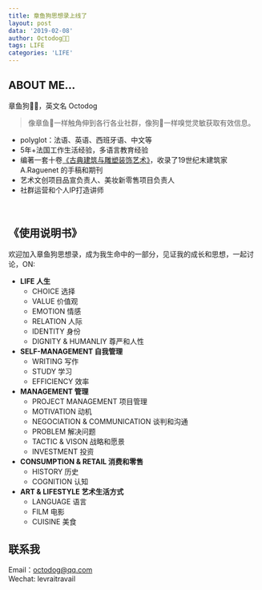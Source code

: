 ```yaml
---
title: 章鱼狗思想录上线了
layout: post
data: '2019-02-08'
author: Octodog🐙🐶
tags: LIFE
categories: 'LIFE'
---
```

## ABOUT ME...

章鱼狗🐙🐶，英文名 Octodog

> 像章鱼🐙一样触角伸到各行各业社群，像狗🐶一样嗅觉灵敏获取有效信息。

- polyglot：法语、英语、西班牙语、中文等
- 5年+法国工作生活经验，多语言教育经验
- 编著一套十卷[《古典建筑与雕塑装饰艺术》](http://product.dangdang.com/23823986.html)，收录了19世纪末建筑家 A.Raguenet 的手稿和期刊
- 艺术文创项目品宣负责人、美妆新零售项目负责人
- 社群运营和个人IP打造讲师

<br/>

## 《使用说明书》

欢迎加入章鱼狗思想录，成为我生命中的一部分，见证我的成长和思想，一起讨论，ON:
- **LIFE 人生**
  - CHOICE 选择
  - VALUE 价值观
  - EMOTION 情感
  - RELATION 人际
  - IDENTITY 身份
  - DIGNITY & HUMANLIY 尊严和人性
- **SELF-MANAGEMENT 自我管理**
  - WRITING 写作
  - STUDY 学习
  - EFFICIENCY 效率
- **MANAGEMENT 管理**
  - PROJECT MANAGEMENT 项目管理
  - MOTIVATION 动机
  - NEGOCIATION & COMMUNICATION 谈判和沟通
  - PROBLEM 解决问题
  - TACTIC & VISON 战略和愿景
  - INVESTMENT 投资
- **CONSUMPTION & RETAIL 消费和零售**
  - HISTORY 历史
  - COGNITION 认知
- **ART & LIFESTYLE 艺术生活方式**
  - LANGUAGE 语言
  - FILM 电影
  - CUISINE 美食


## 联系我

Email：octodog@qq.com <br/>
Wechat: levraitravail